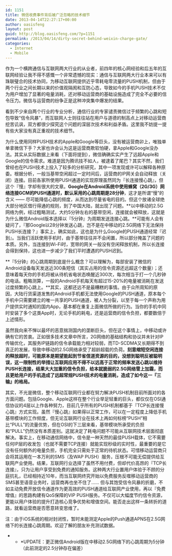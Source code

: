 ```yaml
---
id: 1151
title: 微信收费事件背后被广泛忽略的技术细节
date: 2013-04-14T22:27:17+00:00
author: oasisfeng
layout: post
guid: http://blog.oasisfeng.com/?p=1151
permalink: /2013/04/14/dirty-secret-behind-weixin-charge-gate/
categories:
  - Internet
  - Mobile
---
```

作为一个横跨通信与互联网两大行业的从业者，前四年的核心网经验和后五年的互联网经验让我不得不感慨一个非常遗憾的现实：通信与互联网两大行业本来可以有珠联璧合的技术协同，为移动互联网提供近乎零耗电零流量的PUSH机制，但由于两个行业之间长期以来的价值观隔阂和互防心态，导致如今的手机PUSH技术不仅为用户增加了显著的电量消耗，还对移动运营商的基础设施造成了完全不必要的信令压力。微信与运营商的纷争正是这种冲突集中爆发的结果。

看到不少来自两个行业的专业分析，通信行业的专家谴责微信过于频繁的心跳和短包导致“信令风暴”，而互联网人士则往往站在用户与道德的制高点上对移动运营商挖苦讥讽，双方都很少探究这个问题的深层次技术和利益矛盾。这里我不妨提一提有些大家没有真正重视的技术细节。

为什么使用同样PUSH技术的Apple和Google等巨头，没有被运营商卯上，唯独单单拿微信下手？大家也许会认为这是运营商欺软怕硬，拿Apple和Google没办法。其实从实际数据上来看（下面将提到），微信确确实实产生了远超Apple和Google的信令需求。难道是因为腾讯技不如人，被逮着了尾巴？其实不然，我们曾经也在PUSH技术上投入了较多的分析研究，其中一项发现或许可以解释各种原委。根据分析，一般当基带空闲超过一定时间后，运营商的IP网关会自动释放（关闭）连接。目前各家所使用PUSH通道的实现原理虽然同为『长连接慢心跳』，但这个『慢』字却有很大的文章。**Google在Android系统中使用蜂窝（2G/3G）网络连接GCM的PUSH通道时，默认采用的心跳周期是28分钟**，这才是所谓“慢”的含义 —— 尽可能降低心跳的频度，从而达到尽量省电的目的。但这个放诸全球绝大部分地区借行得通的规则，到了中国大陆，就出现了问题。**以中移动的2.5G网络为例，经过粗略测试，大约5分钟左右的基带空闲，连接就会被释放，这就是为什么微信Android版本选择以『5分钟』为周期发送连接心跳。**可能有人会有疑问了，『那Google以28分钟发送心跳，岂不是在中移动的2.5G网络下无法保持PUSH长连接？』事实上，确实如此，这也是为什么Google的PUSH通道经常『迟到』。当我们活跃使用手机时，由于基带往往并不会闲置，所以部分掩盖了问题的本质。另外，当连接到Wi-Fi时，宽带的网关一般没有空闲释放机制，所以长连接会得到保持，这也进一步减少了我们平时遭遇的PUSH迟到。

**『5分钟』的心跳周期到底是什么概念？可以理解为，每部安装了微信的Android设备每天发送近300条短信（其实占用的信令资源还远超这个数量）；还意味着每天你的手机将被从待机省电状态唤醒近300次，每次相当于打一个几秒钟的电话。粗略测算，一般的Android手机每天有超过15-20%的电量被消耗在发送过度频繁的心跳上。**其实，这都还远不是最糟糕的事情。由于众所周知的原因，大陆行货渠道发售的Android手机都无法使用Google的PUSH通道，原本每个手机中只需要建立的唯一共享的PUSH通道，被人为分裂，以至于每一个声称为用户提供实时通知的国内App，基本都在重复上面微信所做的行为。当你的手机中同时安装了多个这类App时，无论手机的耗电，还是运营商的信令负担，都要数倍于上述情形。

虽然我向来不惮以最坏的恶意揣测国内的垄断巨头，但在这个事情上，中移动或许确有它的苦衷。正如很多技术文章中所言，2G网络的基础结构和协议并未针对IP传输优化，其服务IP链路的信令承载能力相对较弱，而TD-SCDMA又长期得不到真正的发展，导致中移动的2.5G网络承受了超龄超载的负荷。**刻意缩短空闲连接的释放超时，可能原本是期望能起到节省信道资源的目的，没想到聪明反被聪明误，这一限制性的举措让互联网应用不得不以远高于正常的频率发送心跳以维持PUSH长连接，结果大大加重的信令负担，给本就脆弱的2.5G网络雪上加霜，而且更给用户的手机造成了远超常规PUSH技术的电量消耗，造成了如今这一『三输』的格局。**

其实，不光是微信，整个移动互联网行业都在努力解决PUSH机制目前所面对的各方面问题。包括Google、Apple这样在整个行业举足轻重的巨头，都仅仅在OSI通信协议的4层以上作各种努力，目前几乎所有的PUSH机制都基于『TCP长连接慢心跳』方式实现。虽然『慢心跳』如果得以正常工作，可以在一定程度上降低手机基带模块的工作频度，但无论互联网行业在技术上再如何标榜“PUSH”相比“PULL”的流量优势，但在OSI的下三层来看，基带模块所承受的负担和“PULL”仍然没有本质差别。这就决定了耗电问题不可能从互联网技术层面彻底解决。事实上，在移动通信网络中，信令是一种天然的最佳PUSH载体，它不需要任何IP层的收发包（也就不需要TCP连接）就能实现秒级的实时性，最重要的是它没有任何额外的电量负担，手机完全只需处于正常的待机状态。可惜移动运营商只会将其运用在一本万利的SMS（及WAP PUSH）服务，压根不可能无偿提供给互联网产业使用。结果，互联网行业选择了虽然不用付费，但却代价高昂的『TCP长连接』，只为让用户享受到免费的通知服务。这种两大行业置用户体验于不顾的分庭抗礼，已经相持近10年，而当互联网终究开始以免费服务反噬移动运营商的SMS甚至语音业务时，运营商再也坐不住了…… 但与其饱受信令风暴的折磨，不如主动免费开放信令通道作为更高效的PUSH通道给互联网产业使用，再以『免费增值』的思路构建有QoS保障的VIP PUSH服务。不仅可以大幅度节约信令资源，更能以用户体验的提升打造核心竞争优势和增值空间。能否走出这样一条转折的道路，就看运营商是否愿意转变思维了。

注：由于iOS系统的相对封闭性，暂时未能测定Apple的Push通道APNS在2.5G网络下的长连接心跳周期。欢迎了解的朋友补充测试数据。

* * *UPDATE：更正微信Android版在中移动2.5G网络下的心跳周期为5分钟（此前测定的2.5分钟存在偏差）</p>